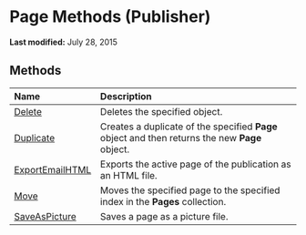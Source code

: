 
# Page Methods (Publisher)

 **Last modified:** July 28, 2015


## Methods



|**Name**|**Description**|
|:-----|:-----|
| [Delete](7a7d9a67-8856-6549-7846-97b21eaf0bd2.md)|Deletes the specified object.|
| [Duplicate](9ef9d493-d2ca-8cac-3cce-6f0878acb288.md)|Creates a duplicate of the specified  **Page** object and then returns the new **Page** object.|
| [ExportEmailHTML](6257e9b5-26b5-73ae-7d40-50dd0a764488.md)|Exports the active page of the publication as an HTML file.|
| [Move](754cfe41-0853-a2cf-59ee-85db68fb871a.md)|Moves the specified page to the specified index in the  **Pages** collection.|
| [SaveAsPicture](9b118126-e072-9516-9863-14ea60264f01.md)|Saves a page as a picture file.|
